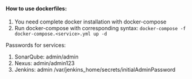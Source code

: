 #### How to use dockerfiles:

1. You need complete docker installation with docker-compose
2. Run docker-compose with corresponding syntax:
`docker-compose -f docker-compose.<service>.yml up -d`

Passwords for services:

1. SonarQube: admin/admin
2. Nexus: admin/admin123
3. Jenkins: admin /var/jenkins_home/secrets/initialAdminPassword